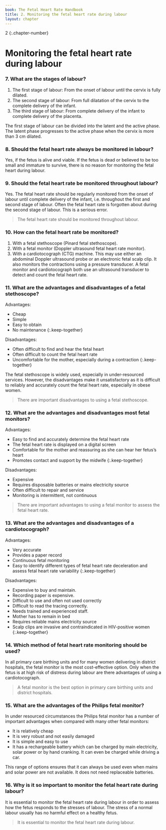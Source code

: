 ```yaml
---
book: The Fetal Heart Rate Handbook
title: 2. Monitoring the fetal heart rate during labour
layout: chapter
---
```


2
{:.chapter-number}

# Monitoring the fetal heart rate during labour

### 7. What are the stages of labour? 

1. The first stage of labour: From the onset of labour until the cervix is fully dilated. 
2. The second stage of labour: From full dilatation of the cervix to the complete delivery of the infant. 
3. The third stage of labour: From complete delivery of the infant to complete delivery of the placenta. 

The first stage of labour can be divided into the latent and the active phase. The latent phase progresses to the active phase when the cervix is more than 3 cm dilated. 

### 8. Should the fetal heart rate always be monitored in labour? 
Yes, if the fetus is alive and viable. If the fetus is dead or believed to be too small and immature to survive, there is no reason for monitoring the fetal heart during labour. 

### 9. Should the fetal heart rate be monitored throughout labour? 
Yes. The fetal heart rate should be regularly monitored from the onset of labour until complete delivery of the infant, i.e. throughout the first and second stage of labour. Often the fetal heart rate is forgotten about during the second stage of labour. This is a serious error. 

> The fetal heart rate should be monitored throughout labour. 

### 10. How can the fetal heart rate be monitored? 

1. With a fetal stethoscope (Pinard fetal stethoscope). 
2. With a fetal monitor (Doppler ultrasound fetal heart rate monitor). 
3. With a cardiotocograph (CTG) machine. This may use either an abdominal Doppler ultrasound probe or an electronic fetal scalp clip. It also monitors the contractions using a pressure transducer.
A fetal monitor and cardiotocograph both use an ultrasound transducer to detect and count the fetal heart rate.

### 11. What are the advantages and disadvantages of a fetal stethoscope? 

Advantages: 
* Cheap 
* Simple 
* Easy to obtain 
* No maintenance
{:.keep-together}

Disadvantages: 
* Often difficult to find and hear the fetal heart
* Often difficult to count the fetal heart rate 
* Uncomfortable for the mother, especially during a contraction
{:.keep-together}

The fetal stethoscope is widely used, especially in under-resourced services. However, the disadvantages make it unsatisfactory as it is difficult to reliably and accurately count the fetal heart rate, especially in obese women. 

> There are important disadvantages to using a fetal stethoscope. 

### 12. What are the advantages and disadvantages most fetal monitors? 

Advantages: 
* Easy to find and accurately determine the fetal heart rate
* The fetal heart rate is displayed on a digital screen 
* Comfortable for the mother and reassuring as she can hear her fetus’s heart 
* Promotes contact and support by the midwife
{:.keep-together}

Disadvantages:
* Expensive 
* Requires disposable batteries or mains electricity source 
* Often difficult to repair and service 
* Monitoring is intermittent, not continuous

> There are important advantages to using a fetal monitor to assess the fetal heart rate. 

### 13. What are the advantages and disadvantages of a cardiotocograph? 

Advantages: 
* Very accurate 
* Provides a paper record 
* Continuous fetal monitoring 
* Easy to identify different types of fetal heart rate deceleration and assess fetal heart rate variability
{:.keep-together}

Disadvantages: 
* Expensive to buy and maintain. 
* Recording paper is expensive. 
* Difficult to use and often not used correctly 
* Difficult to read the tracing correctly. 
* Needs trained and experienced staff. 
* Mother has to remain in bed 
* Requires reliable mains electricity source 
* Scalp clips are invasive and contraindicated in HIV-positive women
{:.keep-together}

### 14. Which method of fetal heart rate monitoring should be used? 

In all primary care birthing units and for many women delivering in district hospitals, the fetal monitor is the most cost-effective option. Only when the fetus is at high risk of distress during labour are there advantages of using a cardiotocograph. 

> A fetal monitor is the best option in primary care birthing units and district hospitals. 

### 15. What are the advantages of the Philips fetal monitor? 
In under resourced circumstances the Philips fetal monitor has a number of important advantages when compared with many other fetal monitors: 

* It is relatively cheap 
* It is very robust and not easily damaged 
* It is simple and easy to use
* It has a rechargeable battery which can be charged by main electricity, solar power or by hand cranking. It can even be charged while driving a car. 

This range of options ensures that it can always be used even when mains and solar power are not available. It does not need replaceable batteries. 

### 16. Why is it so important to monitor the fetal heart rate during labour? 
It is essential to monitor the fetal heart rate during labour in order to assess how the fetus responds to the stresses of labour. The stress of a normal labour usually has no harmful effect on a healthy fetus. 

> It is essential to monitor the fetal heart rate during labour.